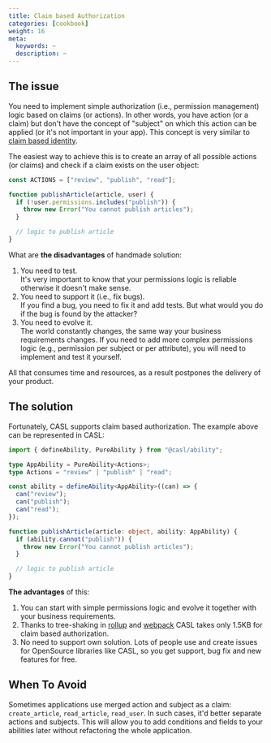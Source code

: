 ```yaml
---
title: Claim based Authorization
categories: [cookbook]
weight: 16
meta:
  keywords: ~
  description: ~
---
```


## The issue

You need to implement simple authorization (i.e., permission management) logic based on claims (or actions). In other words, you have action (or a claim) but don't have the concept of "subject" on which this action can be applied (or it's not important in your app). This concept is very similar to [claim based identity](https://en.wikipedia.org/wiki/Claims-based_identity).

The easiest way to achieve this is to create an array of all possible actions (or claims) and check if a claim exists on the user object:

```ts
const ACTIONS = ["review", "publish", "read"];

function publishArticle(article, user) {
  if (!user.permissions.includes("publish")) {
    throw new Error("You cannot publish articles");
  }

  // logic to publish article
}
```

What are **the disadvantages** of handmade solution:

1. You need to test.\
   It's very important to know that your permissions logic is reliable otherwise it doesn't make sense.
2. You need to support it (i.e., fix bugs).\
   If you find a bug, you need to fix it and add tests. But what would you do if the bug is found by the attacker?
3. You need to evolve it.\
   The world constantly changes, the same way your business requirements changes. If you need to add more complex permissions logic (e.g., permission per subject or per attribute), you will need to implement and test it yourself.

All that consumes time and resources, as a result postpones the delivery of your product.

## The solution

Fortunately, CASL supports claim based authorization. The example above can be represented in CASL:

```ts
import { defineAbility, PureAbility } from "@casl/ability";

type AppAbility = PureAbility<Actions>;
type Actions = "review" | "publish" | "read";

const ability = defineAbility<AppAbility>((can) => {
  can("review");
  can("publish");
  can("read");
});

function publishArticle(article: object, ability: AppAbility) {
  if (ability.cannot("publish")) {
    throw new Error("You cannot publish articles");
  }

  // logic to publish article
}
```

**The advantages** of this:

1. You can start with simple permissions logic and evolve it together with your business requirements.
2. Thanks to tree-shaking in [rollup] and [webpack] CASL takes only 1.5KB for claim based authorization.
3. No need to support own solution. Lots of people use and create issues for OpenSource libraries like CASL, so you get support, bug fix and new features for free.

[rollup]: https://rollupjs.org/guide/en/
[webpack]: https://webpack.js.org/

## When To Avoid

Sometimes applications use merged action and subject as a claim: `create_article`, `read_article`, `read_user`. In such cases, it'd better separate actions and subjects. This will allow you to add conditions and fields to your abilities later without refactoring the whole application.
